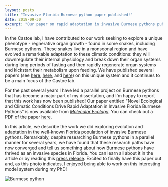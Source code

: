 ```yaml
---
layout: posts
title: "Invasive Florida Burmese python paper published!"
date: 2018-09-30
excerpt: "Our paper on rapid adaptation in invasive Burmese pythons published in Molecular Ecology!"
---
```


In the Castoe lab, I have contributed to our work seeking to explore a unique phenotype - regnerative organ growth - found in some snakes, including Burmese pythons. These snakes live in a monsoonal region and have evolved a remarkable adaptation to these climatic conditions: they will downregulate their internal physiology and break down their organ systems during long periods of fasting and then rapidly regenerate organ systems and kickstart their metabolism upon feeding. We have published several papers (see [here](https://doi.org/10.1073/pnas.1314475110), [here](https://doi.org/10.1152/physiolgenomics.00131.2014), and [here](https://doi.org/10.1186/s12864-017-3743-1)) on this unique system and it continues to be a main focus of the Castoe lab. 

For the past several years I have led a parallel project on Burmese pythons that has become a major part of my dissertation, and I'm happy to report that this work has now been published! Our paper entitled "Novel Ecological and Climatic Conditions Drive Rapid Adaptation in Invasive Florida Burmese Pythons" is now available from [*Molecular Ecology*](https://doi.org/10.1111/mec.14885). You can check out a PDF of the paper [here](https://raw.githubusercontent.com/darencard/darencard.github.io/master/assets/pdfs/CardDC_2018_Molecular_Ecology_Novel_ecological_and_climatic_conditions_drive_rapid_adaptation_in_invasive_Florida_Burmese_pythons.pdf).

In this article, we describe the work we did exploring evolution and adaptation in the well-known Florida population of invasive Burmese pythons. Remarkably, despite researching Burmese pythons in a parallel manner for several years, we have found that these research paths have now converged and tell us something about how Burmese pythons have thrived as an invasive species in Florida. You can learn all about it in the article or by reading this [press release](https://www.uta.edu/news/releases/2018/10/rapid-evolution.php). Excited to finally have this paper out and, as this photo indicates, I enjoyed being able to work on this interesting model system during my PhD!

![Burmese python](https://github.com/darencard/darencard.github.io/raw/master/assets/images/FL_CastoeLab_BurmesePython_2015.png "15-foot Burmese python found in Florida")
